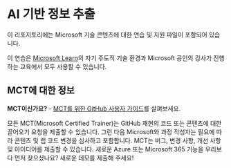 # AI 기반 정보 추출
<!-- Change the title above as appropriate -->

<!-- Review the notes in the index.md file to set up the repo for GitHub Pages -->

이 리포지토리에는 Microsoft 기술 콘텐츠에 대한 연습 및 지원 파일이 포함되어 있습니다.

이 연습은 [Microsoft Learn](https://learn.microsoft.com)의 자기 주도적 기술 환경과 Microsoft 공인의 강사가 진행하는 교육에서 모두 사용할 수 있습니다.
<!-- Update the paragraph above with a link to a specific Learning Path or course as appropriate -->

## MCT에 대한 정보
<!-- You can remove this section if the exercises will not be used to support Microsoft Official Curriculum ILT -->

**MCT이신가요?** - [MCT를 위한 GitHub 사용자 가이드](https://microsoftlearning.github.io/MCT-User-Guide/)를 살펴보세요.

모든 MCT(Microsoft Certified Trainer)는 GitHub 재현의 코드 또는 콘텐츠에 대한 끌어오기 요청을 제출할 수 있습니다. 그런 다음 Microsoft와 과정 작성자는 필요에 따라 콘텐츠 및 랩 코드 변경을 심사하고 포함합니다. MCT는 버그, 변경 사항, 개선 사항 및 아이디어를 제출할 수 있습니다. 새로운 Azure 또는 Microsoft 365 기능을 우리보다 먼저 찾으셨나요? 새로운 데모를 제출해 주세요!
